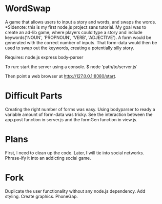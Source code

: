 WordSwap
========

A game that allows users to input a story and words, and swaps the words.
  *Sidenote: this is my first node.js project sans tutorial. My goal was to create 
    an ad-lib game, where players could type a story and include keywords('NOUN', 
    'PROPNOUN', 'VERB', 'ADJECTIVE'). A form would be generated with the correct
    number of inputs. That form-data would then be used to swap out the keywords,
    creating a potentially silly story.

Requires:
  node.js
    express
    body-parser
    
To run: start the server using a console.
$ node 'path/to/server.js'

Then point a web browser at http://127.0.0.1:8080/start.

Difficult Parts
========
Creating the right number of forms was easy. Using bodyparser to ready a variable
amount of form-data was tricky. See the interaction between the app.post function in
server.js and the formGen function in view.js.

Plans
========
First, I need to clean up the code.
Later, I will tie into social networks.
Phrase-ify it into an addicting social game.

Fork
========
Duplicate the user functionality without any node.js dependency.
Add styling.
Create graphics.
PhoneGap.
